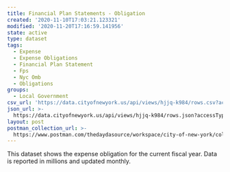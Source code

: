 ```yaml
---
title: Financial Plan Statements - Obligation
created: '2020-11-10T17:03:21.123321'
modified: '2020-11-20T17:16:59.141956'
state: active
type: dataset
tags:
  - Expense
  - Expense Obligations
  - Financial Plan Statement
  - Fps
  - Nyc Omb
  - Obligations
groups:
  - Local Government
csv_url: 'https://data.cityofnewyork.us/api/views/hjjq-k984/rows.csv?accessType=DOWNLOAD'
json_url: >-
  https://data.cityofnewyork.us/api/views/hjjq-k984/rows.json?accessType=DOWNLOAD
layout: post
postman_collection_url: >-
  https://www.postman.com/thedaydasource/workspace/city-of-new-york/collection/15909983-d927df44-3bdf-4c9f-9fa6-872bcbc5cde4
---
```

This dataset shows the expense obligation for the current fiscal year. Data is reported in millions and updated monthly.
